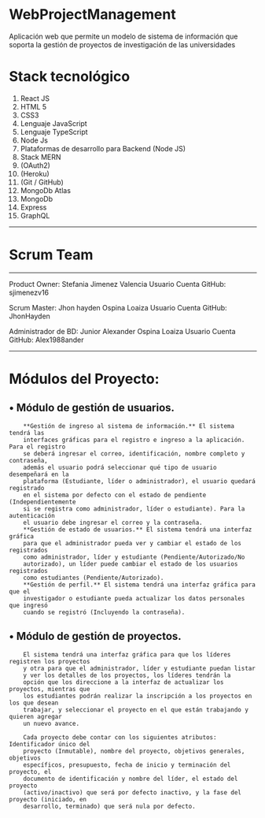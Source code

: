 # WebProjectManagement


Aplicación web que permite un modelo de sistema de información
que soporta la gestión de proyectos de investigación de las universidades

# Stack tecnológico

1. React JS
2. HTML 5
3. CSS3
4. Lenguaje JavaScript
5. Lenguaje TypeScript
6. Node Js
7. Plataformas de desarrollo para Backend (Node JS)
8. Stack MERN
9. (OAuth2)
10. (Heroku)
11. (Git / GitHub)
12. MongoDb Atlas
13. MongoDb
14. Express
15. GraphQL


______________________________________________________________________________________________________________________________________________________________
# Scrum Team 
______________________________________________________________________________________________________________________________________________________________

Product Owner: Stefania Jimenez Valencia
Usuario Cuenta GitHub: sjimenezv16

Scrum Master: Jhon hayden Ospina Loaiza 
Usuario Cuenta GitHub: JhonHayden

Administrador de BD: Junior Alexander Ospina Loaiza
Usuario Cuenta GitHub: Alex1988ander










________________________________________________________________________________________________________________

# Módulos del Proyecto:

## • Módulo de gestión de usuarios.

        **Gestión de ingreso al sistema de información.** El sistema tendrá las
        interfaces gráficas para el registro e ingreso a la aplicación. Para el registro
        se deberá ingresar el correo, identificación, nombre completo y contraseña,
        además el usuario podrá seleccionar qué tipo de usuario desempeñará en la
        plataforma (Estudiante, líder o administrador), el usuario quedará registrado
        en el sistema por defecto con el estado de pendiente (Independientemente
        si se registra como administrador, líder o estudiante). Para la autenticación
        el usuario debe ingresar el correo y la contraseña.
        **Gestión de estado de usuarios.** El sistema tendrá una interfaz gráfica
        para que el administrador pueda ver y cambiar el estado de los registrados
        como administrador, líder y estudiante (Pendiente/Autorizado/No
        autorizado), un líder puede cambiar el estado de los usuarios registrados
        como estudiantes (Pendiente/Autorizado).
        **Gestión de perfil.** El sistema tendrá una interfaz gráfica para que el
        investigador o estudiante pueda actualizar los datos personales que ingresó
        cuando se registró (Incluyendo la contraseña).

## • Módulo de gestión de proyectos. 
        
        El sistema tendrá una interfaz gráfica para que los líderes registren los proyectos
        y otra para que el administrador, líder y estudiante puedan listar 
        y ver los detalles de los proyectos, los líderes tendrán la
        opción que los direccione a la interfaz de actualizar los proyectos, mientras que
        los estudiantes podrán realizar la inscripción a los proyectos en los que desean
        trabajar, y seleccionar el proyecto en el que están trabajando y quieren agregar
        un nuevo avance.
       
        Cada proyecto debe contar con los siguientes atributos: Identificador único del
        proyecto (Inmutable), nombre del proyecto, objetivos generales, objetivos
        específicos, presupuesto, fecha de inicio y terminación del proyecto, el
        documento de identificación y nombre del líder, el estado del proyecto
        (activo/inactivo) que será por defecto inactivo, y la fase del proyecto (iniciado, en
        desarrollo, terminado) que será nula por defecto.


